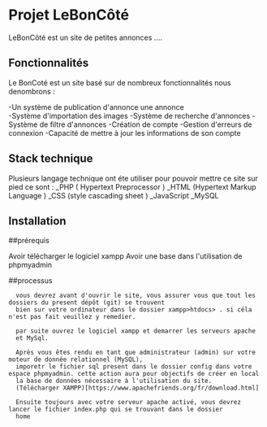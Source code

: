 # Projet LeBonCôté

LeBonCôté est un site de petites annonces ....

## Fonctionnalités

Le BonCoté est un site basé sur de nombreux fonctionnalités 
nous denombrons : 

-Un système de publication d'annonce une annonce  
-Système d'importation des images
-Système de recherche d'annonces
-Système de filtre d'annonces
-Création de compte
-Gestion d'erreurs de connexion
-Capacité de mettre à jour les informations de son compte 

## Stack technique

Plusieurs langage technique ont éte utiliser pour pouvoir mettre ce site sur pied
ce sont :
      _PHP ( Hypertext Preprocessor )
      _HTML (Hypertext Markup Language )
      _CSS (style cascading sheet )
      _JavaScript
      _MySQL

## Installation
 ##prérequis 
 
   Avoir télécharger le logiciel xampp
   Avoir une base dans l'utilisation de phpmyadmin 
   
 ##processus
 
      vous devrez avant d'ouvrir le site, vous assurer vous que tout les dossiers du present dépôt (git) se trouvent 
      bien sur votre ordinateur dans le dossier xampp>htdocs> . si céla n'est pas fait veuillez y remedier.
      
      par suite ouvrez le logiciel xampp et demarrer les serveurs apache 
      et MySql.
        
      Après vous êtes rendu en tant que administrateur (admin) sur votre moteur de donnée relationnel (MySQL), 
      imporetr le fichier sql present dans le dossier config dans votre espace phpmyadmin. cette action aura pour objectifs de créer en local
      la base de données nécessaire à l'utilisation du site.
      (Télécharger XAMPP)[https://www.apachefriends.org/fr/download.html] 
   
      Ensuite toujours avec votre serveur apache activé, vous devrez lancer le fichier index.php qui se trouvant dans le dossier 
      home
      
